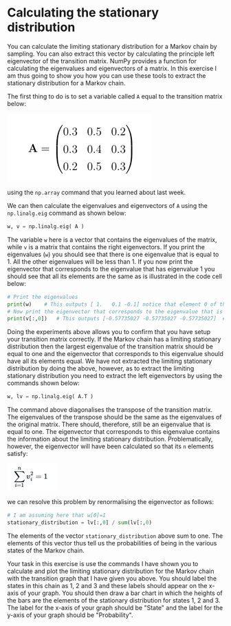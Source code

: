 # Calculating the stationary distribution

You can calculate the limiting stationary distribution for a Markov chain by sampling.  You can also extract this vector by calculating the principle left eigenvector of the transition matrix.  NumPy provides a function for calculating the eigenvalues and eigenvectors of a matrix.  In this exercise I am thus going to show you how you can use these tools to extract the stationary distribution for a Markov chain.

The first thing to do is to set a variable called `A` equal to the transition matrix below:

![](matrix.png)

using the `np.array` command that you learned about last week.

We can then calculate the eigenvalues and eigenvectors of `A` using the `np.linalg.eig` command as shown below:

```python
w, v = np.linalg.eig( A )
```

The variable `w` here is a vector that contains the eigenvalues of the matrix, while `v` is a matrix that contains the right eigenvectors.  If you print the eigenvalues (`w`) you should see that there is one eigenvalue that is equal to 1.  All the other eigenvalues will be less than 1.  If you now print the eigenvector that corresponds to the eigenvalue that has eigenvalue 1 you should see that all its elements are the same as is illustrated in the code cell below:

```python
# Print the eigenvalues
print(w)    # This outputs [ 1.   0.1 -0.1] notice that element 0 of this vector of eigenvalues is 1.
# Now print the eigenvector that corresponds to the eigenvalue that is equal to one
print(v[:,0])   # This outputs [-0.57735027 -0.57735027 -0.57735027]  # Notice that all the elements of this eigenvector are the same.
```

Doing the experiments above allows you to confirm that you have setup your transition matrix correctly.  If the Markov chain has a limiting stationary distribution then the largest eigenvalue of the transition matrix should be equal to one and the eigenvector that corresponds to this eigenvalue should have all its elements equal.  We have not extracted the limiting stationary distribution by doing the above, however, as to extract the limiting stationary distribution you need to extract the left eigenvectors by using the commands shown below:

```python
w, lv = np.linalg.eig( A.T )
```

The command above diagonalises the transpose of the transition matrix.  The eigenvalues of the transpose should be the same as the eigenvalues of the original matrix.  There should, therefore, still be an eigenvalue that is equal to one.  The eigenvector that corresponds to this eigenvalue contains the information about the limiting stationary distribution.   Problematically, however, the eigenvector will have been calculated so that its `n` elements satisfy:

![](equation.png)

we can resolve this problem by renormalising the eigenvector as follows:

```python
# I am assuming here that w[0]=1
stationary_distribution = lv[:,0] / sum(lv[:,0)
```

The elements of the vector `stationary_distribution` above sum to one.  The elements of this vector thus tell us the probabilities of being in the various states of the Markov chain.

Your task in this exercise is use the commands I have shown you to calculate and plot the limiting stationary distribution for the Markov chain with the transition graph that I have given you above.  You should label the states in this chain as 1, 2 and 3 and these labels should appear on the x-axis of your graph.  You should then draw a bar chart in which the heights of the bars are the elements of the stationary distribution for states 1, 2 and 3.  The label for the x-axis of your graph should be "State" and the label for the y-axis of your graph should be "Probability".


